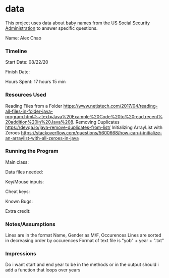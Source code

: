data
====

This project uses data about [baby names from the US Social Security Administration](https://www.ssa.gov/oact/babynames/limits.html) to answer specific questions. 


Name: Alex Chao

### Timeline

Start Date: 08/22/20

Finish Date: 

Hours Spent: 17 hours 15 min

### Resources Used
Reading Files from a Folder
https://www.netjstech.com/2017/04/reading-all-files-in-folder-java-program.html#:~:text=Java%20Example%20Code%20to%20read,recent%20addition%20in%20Java%208.
Removing Duplicates
https://devqa.io/java-remove-duplicates-from-list/
Initializing ArrayList with Zeroes
https://stackoverflow.com/questions/5600668/how-can-i-initialize-an-arraylist-with-all-zeroes-in-java
### Running the Program

Main class:

Data files needed: 

Key/Mouse inputs:

Cheat keys:

Known Bugs:

Extra credit:


### Notes/Assumptions
Lines are in the format Name, Gender as M/F, Occurences 
Lines are sorted in decreasing order by occurences 
Format of text file is "yob" + year + ".txt"


### Impressions

Do i want start and end year to be in the methods or in the output 
should i add a function that loops over years 